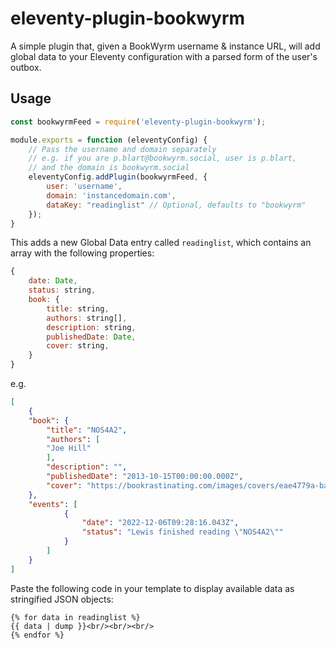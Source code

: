 # eleventy-plugin-bookwyrm

A simple plugin that, given a BookWyrm username & instance URL, will add global data to your Eleventy configuration with a parsed form of the user's outbox.

## Usage

```javascript
const bookwyrmFeed = require('eleventy-plugin-bookwyrm');

module.exports = function (eleventyConfig) {
	// Pass the username and domain separately
	// e.g. if you are p.blart@bookwyrm.social, user is p.blart,
	// and the domain is bookwyrm.social
	eleventyConfig.addPlugin(bookwyrmFeed, {
		user: 'username',
		domain: 'instancedomain.com',
		dataKey: "readinglist" // Optional, defaults to "bookwyrm"
	});
}
```

This adds a new Global Data entry called `readinglist`, which contains an array with the following properties:

```javascript
{
	date: Date,
	status: string,
	book: {
		title: string,
		authors: string[],
		description: string,
		publishedDate: Date,
		cover: string,
	}
}
```

e.g.

```json
[
	{
	"book": {
		"title": "NOS4A2",
		"authors": [
		"Joe Hill"
		],
		"description": "",
		"publishedDate": "2013-10-15T00:00:00.000Z",
		"cover": "https://bookrastinating.com/images/covers/eae4779a-bafd-4514-aa2c-28356ca60b7d.jpeg"
	},
	"events": [
			{
				"date": "2022-12-06T09:28:16.043Z",
				"status": "Lewis finished reading \"NOS4A2\""
			}
		]
	}
]
```

Paste the following code in your template to display available data as stringified JSON objects:

```
{% for data in readinglist %}
{{ data | dump }}<br/><br/><br/>
{% endfor %}
```
